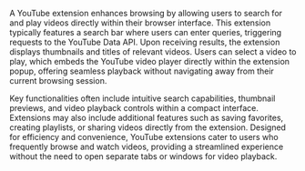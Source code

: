 A YouTube extension enhances browsing by allowing users to search for and play videos directly within their browser interface. This extension typically features a search bar where users can enter queries, triggering requests to the YouTube Data API. Upon receiving results, the extension displays thumbnails and titles of relevant videos. Users can select a video to play, which embeds the YouTube video player directly within the extension popup, offering seamless playback without navigating away from their current browsing session.

Key functionalities often include intuitive search capabilities, thumbnail previews, and video playback controls within a compact interface. Extensions may also include additional features such as saving favorites, creating playlists, or sharing videos directly from the extension. Designed for efficiency and convenience, YouTube extensions cater to users who frequently browse and watch videos, providing a streamlined experience without the need to open separate tabs or windows for video playback.
